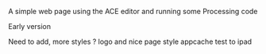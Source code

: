 A simple web page using the ACE editor and running some Processing code

Early version

Need to add,
more styles ?
logo and nice page style
appcache
test to ipad

   
